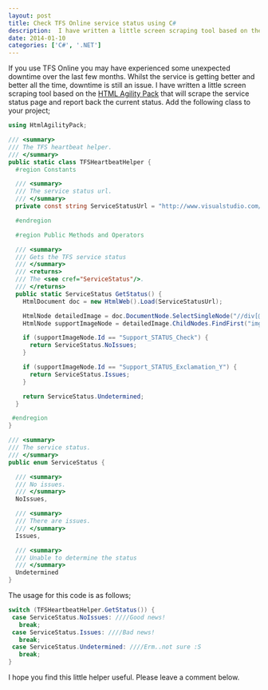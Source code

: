 ```yaml
---
layout: post
title: Check TFS Online service status using C#
description:  I have written a little screen scraping tool based on the HTML Agility Pack that will scrape the service status page and report back the current status.
date: 2014-01-10
categories: ['C#', '.NET']
---
```


If you use TFS Online you may have experienced some unexpected downtime over the last few months. Whilst the service is getting better and better all the time, downtime is still an issue. I have written a little screen scraping tool based on the [HTML Agility Pack](http://htmlagilitypack.codeplex.com/ 'HTML Agility Pack') that will scrape the service status page and report back the current status. Add the following class to your project;

```csharp
using HtmlAgilityPack;

/// <summary>
/// The TFS heartbeat helper.
/// </summary>
public static class TFSHeartbeatHelper {
  #region Constants

  /// <summary>
  /// The service status url.
  /// </summary>
  private const string ServiceStatusUrl = "http://www.visualstudio.com/en-us/support/support-overview-vs.aspx";

  #endregion

  #region Public Methods and Operators

  /// <summary>
  /// Gets the TFS service status
  /// </summary>
  /// <returns>
  /// The <see cref="ServiceStatus"/>.
  /// </returns>
  public static ServiceStatus GetStatus() {
    HtmlDocument doc = new HtmlWeb().Load(ServiceStatusUrl);

    HtmlNode detailedImage = doc.DocumentNode.SelectSingleNode("//div[@class='DetailedImage']");
    HtmlNode supportImageNode = detailedImage.ChildNodes.FindFirst("img");

    if (supportImageNode.Id == "Support_STATUS_Check") {
      return ServiceStatus.NoIssues;
    }

    if (supportImageNode.Id == "Support_STATUS_Exclamation_Y") {
      return ServiceStatus.Issues;
    }

    return ServiceStatus.Undetermined;
  }

 #endregion
}

/// <summary>
/// The service status.
/// </summary>
public enum ServiceStatus {

  /// <summary>
  /// No issues.
  /// </summary>
  NoIssues,

  /// <summary>
  /// There are issues.
  /// </summary>
  Issues,

  /// <summary>
  /// Unable to determine the status
  /// </summary>
  Undetermined
}
```

The usage for this code is as follows;

```csharp
switch (TFSHeartbeatHelper.GetStatus()) {
 case ServiceStatus.NoIssues: ////Good news!
   break;
 case ServiceStatus.Issues: ////Bad news!
   break;
 case ServiceStatus.Undetermined: ////Erm..not sure :S
   break;
}
```

I hope you find this little helper useful. Please leave a comment below.
